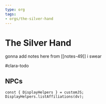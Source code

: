 ```yaml
---
type: org
tags:
- orgs/the-silver-hand
---
```


# The Silver Hand

gonna add notes here from [[notes-49]] i swear

#clara-todo

## NPCs
```dataviewjs
const { DisplayHelpers } = customJS; DisplayHelpers.listAffiliations(dv);
```
